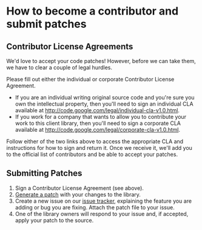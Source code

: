 # How to become a contributor and submit patches #

## Contributor License Agreements ##

We'd love to accept your code patches! However, before we can take them, we have to clear a couple of legal hurdles.

Please fill out either the individual or corporate Contributor License Agreement.

  * If you are an individual writing original source code and you're sure you own the intellectual property, then you'll need to sign an individual CLA available at http://code.google.com/legal/individual-cla-v1.0.html.
  * If you work for a company that wants to allow you to contribute your work to this client library, then you'll need to sign a corporate CLA available at  http://code.google.com/legal/corporate-cla-v1.0.html.

Follow either of the two links above to access the appropriate CLA and instructions for how to sign and return it. Once we receive it, we'll add you to the official list of contributors and be able to accept your patches.

## Submitting Patches ##

  1. Sign a Contributor License Agreement (see above).
  1. [Generate a patch](http://en.wikipedia.org/wiki/Patch_(Unix)) with your changes to the library.
  1. Create a new issue on our [issue tracker](https://code.google.com/p/google-api-adwords-php/issues/list), explaining the feature you are adding or bug you are fixing. Attach the patch file to your issue.
  1. One of the library owners will respond to your issue and, if accepted, apply your patch to the source.